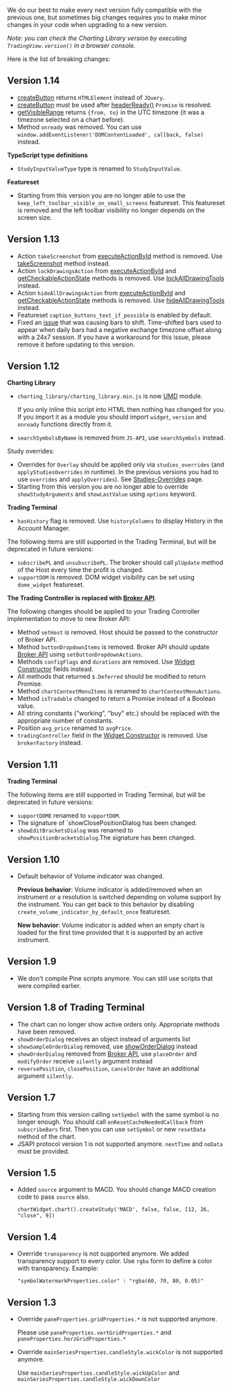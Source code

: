 We do our best to make every next version fully compatible with the previous one, but sometimes big changes requires you to make minor changes in your code when upgrading to a new version.

_Note: you can check the Charting Library version by executing `TradingView.version()` in a browser console._

Here is the list of breaking changes:

<!-- markdownlint-disable no-emphasis-as-header -->

## Version 1.14

- [createButton](Widget-Methods#createButtonoptions) returns `HTMLElement` instead of `JQuery`.
- [createButton](Widget-Methods#createButtonoptions) must be used after [headerReady()](Widget-Methods#headerready) `Promise` is resolved.
- [getVisibleRange](Chart-Methods#getVisibleRange) returns `{from, to}` in the UTC timezone (it was a timezone selected on a chart before).
- Method `onready` was removed. You can use `window.addEventListener('DOMContentLoaded', callback, false)` instead.

**TypeScript type definitions**

- `StudyInputValueType` type is renamed to `StudyInputValue`.

**Featureset**

- Starting from this version you are no longer able to use the `keep_left_toolbar_visible_on_small_screens` featureset. This featureset is removed and the left toolbar visibility no longer depends on the screen size.

## Version 1.13

- Action `takeScreenshot` from [executeActionById](Chart-Methods#executeactionbyidactionid) method is removed. Use [takeScreenshot](Widget-Methods#takescreenshot) method instead.
- Action `lockDrawingsAction` from [executeActionById](Chart-Methods#executeactionbyidactionid) and [getCheckableActionState](Chart-Methods#getcheckableactionstateactionid) methods is removed. Use [lockAllDrawingTools](Widget-Methods#lockalldrawingtools) instead.
- Action `hideAllDrawingsAction` from [executeActionById](Chart-Methods#executeactionbyidactionid) and [getCheckableActionState](Chart-Methods#getcheckableactionstateactionid) methods is removed. Use [hideAllDrawingTools](Widget-Methods#hidealldrawingtools) instead.
- Featureset `caption_buttons_text_if_possible` is enabled by default.
- Fixed an [issue](https://github.com/tradingview/charting_library/issues/2652) that was causing bars to shift. Time-shifted bars used to appear when daily bars had a negative exchange timezone offset along with a 24x7 session. If you have a workaround for this issue, please remove it before updating to this version.

## Version 1.12

**Charting Library**

- `charting_library/charting_library.min.js` is now [UMD](https://github.com/umdjs/umd) module.

    If you only inline this script into HTML then nothing has changed for you.
    If you import it as a module you should import `widget`, `version` and `onready` functions directly from it.

- `searchSymbolsByName` is removed from `JS-API`, use `searchSymbols` instead.

Study overrides:

- Overrides for `Overlay` should be applied only via `studies_overrides` (and `applyStudiesOverrides` in runtime). In the previous versions you had to use `overrides` and `applyOverrides`). See [Studies-Overrides](Studies-Overrides) page.
- Starting from this version you are no longer able to override `showStudyArguments` and `showLastValue` using `options` keyword.

**Trading Terminal**

- `hasHistory` flag is removed. Use `historyColumns` to display History in the Account Manager.

The following items are still supported in the Trading Terminal, but will be deprecated in future versions:

- `subscribePL` and `unsubscribePL`. The broker should call `plUpdate` method of the Host every time the profit is changed.
- `supportDOM` is removed. DOM widget visibility can be set using `dome_widget` featureset.

**The Trading Controller is replaced with [Broker API](Broker-API)**.

The following changes should be applied to your Trading Controller implementation to move to new Broker API:

- Method `setHost` is removed. Host should be passed to the constructor of Broker API.
- Method `buttonDropdownItems` is removed. Broker API should update [Broker API](Trading-Host) using `setButtonDropdownActions`.
- Methods `configFlags` and `durations` are removed. Use [Widget Constructor](Widget-Constructor) fields instead.
- All methods that returned `$.Deferred` should be modified to return Promise.
- Method `chartContextMenuItems` is renamed to `chartContextMenuActions`.
- Method `isTradable` changed to return a Promise instead of a Boolean value.
- All string constants ("working", "buy" etc.) should be replaced with the appropriate number of constants.
- Position `avg_price` renamed to `avgPrice`.
- `tradingController` field in the [Widget Constructor](Widget-Constructor) is removed. Use `brokerFactory` instead.

## Version 1.11

**Trading Terminal**

The following items are still supported in Trading Terminal, but will be deprecated in future versions:

- `supportDOME` renamed to `supportDOM`.
- The signature of `showClosePositionDialog has been changed.
- `showEditBracketsDialog` was renamed to `showPositionBracketsDialog`.The signature has been changed.

## Version 1.10

- Default behavior of Volume indicator was changed.

    **Previous behavior**: Volume indicator is added/removed when an instrument or a resolution is switched depending on volume support by the instrument. You can get back to this behavior by disabling `create_volume_indicator_by_default_once` featureset.

    **New behavior**: Volume indicator is added when an empty chart is loaded for the first time provided that it is supported by an active instrument.

## Version 1.9

- We don't compile Pine scripts anymore. You can still use scripts that were compiled earlier.

## Version 1.8 of Trading Terminal

- The chart can no longer show active orders only. Appropriate methods have been removed.
- `showOrderDialog` receives an object instead of arguments list
- `showSampleOrderDialog` removed, use [showOrderDialog](Trading-Host#showorderdialogorder-handler-focus-promise) instead
- `showOrderDialog` removed from [Broker API](Broker-API), use `placeOrder` and `modifyOrder` receive `silently` argument instead
- `reversePosition`, `closePosition`, `cancelOrder` have an additional argument `silently`.

## Version 1.7

- Starting from this version calling `setSymbol` with the same symbol is no longer enough. You should call `onResetCacheNeededCallback` from `subscribeBars` first. Then you can use `setSymbol` or new `resetData` method of the chart.
- JSAPI protocol version 1 is not supported anymore. `nextTime` and `noData` must be provided.

## Version 1.5

- Added `source` argument to MACD. You should change MACD creation code to pass `source` also.

    `chartWidget.chart().createStudy('MACD', false, false, [12, 26, "close", 9])`

## Version 1.4

- Override `transparency` is not supported anymore. We added transparency support to every color. Use `rgba` form to define a color with transparency. Example:

    `"symbolWatermarkProperties.color" : "rgba(60, 70, 80, 0.05)"`

## Version 1.3

- Override `paneProperties.gridProperties.*` is not supported anymore.

    Please use `paneProperties.vertGridProperties.*` and `paneProperties.horzGridProperties.*`

- Override `mainSeriesProperties.candleStyle.wickColor` is not supported anymore.

    Use `mainSeriesProperties.candleStyle.wickUpColor` and `mainSeriesProperties.candleStyle.wickDownColor`

<!-- markdownlint-enable no-emphasis-as-header -->
